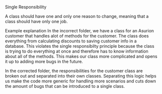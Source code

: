 Single Responsibility

A class should have one and only one reason to change, meaning that a class should have only one job.

Example explanation
In the incorrect folder, we have a class for an Asurion customer that handles alot of methods for the customer. The class does everything from calculating discounts to saving customer info in a database. This violates the single responsibilty principle because the class is trying to do everything at once and therefore has to know information about all of the methods. This makes our class more complicated and opens it up to adding more bugs in the future.

In the corrected folder, the responsibilities for the customer class are broken out and separated into their own classes. Separating this logic helps us make the code more generic for handling more scenarios and cuts down the amount of bugs that can be introduced to a single class. 